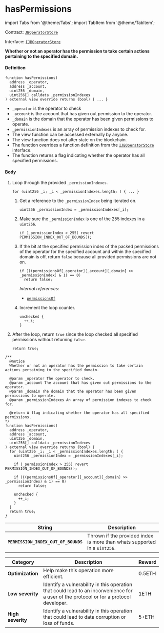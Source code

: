# hasPermissions

import Tabs from '@theme/Tabs';
import TabItem from '@theme/TabItem';

Contract: [`JBOperatorStore`](/dev/api/v3/contracts/jboperatorstore/README.md)​‌

Interface: [`IJBOperatorStore`](/dev/api/v3/interfaces/ijboperatorstore.md)

<Tabs>
<TabItem value="Step by step" label="Step by step">

**Whether or not an operator has the permission to take certain actions pertaining to the specified domain.**

#### Definition

```
function hasPermissions(
  address _operator,
  address _account,
  uint256 _domain,
  uint256[] calldata _permissionIndexes
) external view override returns (bool) { ... }
```

* `_operator` is the operator to check
* `_account` is the account that has given out permission to the operator.
* `_domain` is the domain that the operator has been given permissions to operate.
* `_permissionIndexes` is an array of permission indexes to check for.
* The view function can be accessed externally by anyone.
* The view function does not alter state on the blockchain.
* The function overrides a function definition from the [`IJBOperatorStore`](/dev/api/v3/interfaces/ijboperatorstore.md) interface.
* The function returns a flag indicating whether the operator has all specified permissions.

#### Body

1.  Loop through the provided `_permissionIndexes`.

    ```
    for (uint256 _i; _i < _permissionIndexes.length; ) { ... }
    ```

    1.  Get a reference to the `_permissionIndex` being iterated on.

        ```
        uint256 _permissionIndex = _permissionIndexes[_i];
        ```
    2.  Make sure the `_permissionIndex` is one of the 255 indexes in a `uint256`.

        ```
        if (_permissionIndex > 255) revert PERMISSION_INDEX_OUT_OF_BOUNDS();
        ```
    3.  If the bit at the specified permission index of the packed permissions of the operator for the specified account and within the specified domain is off, return `false` because all provided permissions are not on.

        ```
        if (((permissionsOf[_operator][_account][_domain] >> _permissionIndex) & 1) == 0)
          return false;
        ```

        _Internal references:_

        * [`permissionsOf`](/dev/api/v3/contracts/jboperatorstore/properties/permissionsof.md)

    4.  Increment the loop counter.

        ```
        unchecked {
          ++_i;
        }
        ```

2.  After the loop, return `true` since the loop checked all specified permissions without returning `false`.

    ```
    return true;
    ```

</TabItem>

<TabItem value="Code" label="Code">

```
/** 
  @notice 
  Whether or not an operator has the permission to take certain actions pertaining to the specified domain.

  @param _operator The operator to check.
  @param _account The account that has given out permissions to the operator.
  @param _domain The domain that the operator has been given permissions to operate.
  @param _permissionIndexes An array of permission indexes to check for.

  @return A flag indicating whether the operator has all specified permissions.
*/
function hasPermissions(
  address _operator,
  address _account,
  uint256 _domain,
  uint256[] calldata _permissionIndexes
) external view override returns (bool) {
  for (uint256 _i; _i < _permissionIndexes.length; ) {
    uint256 _permissionIndex = _permissionIndexes[_i];

    if (_permissionIndex > 255) revert PERMISSION_INDEX_OUT_OF_BOUNDS();

    if (((permissionsOf[_operator][_account][_domain] >> _permissionIndex) & 1) == 0)
      return false;

    unchecked {
      ++_i;
    }
  }
  return true;
}
```

</TabItem>

<TabItem value="Errors" label="Errors">

| String                               | Description                                                               |
| ------------------------------------ | ------------------------------------------------------------------------- |
| **`PERMISSION_INDEX_OUT_OF_BOUNDS`** | Thrown if the provided index is more than whats supported in a `uint256`. |

</TabItem>

<TabItem value="Bug bounty" label="Bug bounty">

| Category          | Description                                                                                                                            | Reward |
| ----------------- | -------------------------------------------------------------------------------------------------------------------------------------- | ------ |
| **Optimization**  | Help make this operation more efficient.                                                                                               | 0.5ETH |
| **Low severity**  | Identify a vulnerability in this operation that could lead to an inconvenience for a user of the protocol or for a protocol developer. | 1ETH   |
| **High severity** | Identify a vulnerability in this operation that could lead to data corruption or loss of funds.                                        | 5+ETH  |

</TabItem>
</Tabs>
